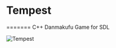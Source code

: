 # Tempest
=======
C++ Danmakufu Game for SDL

![Tempest](http://www.tempest.explicitideas.com/wp-content/uploads/2014/03/snip.png)
